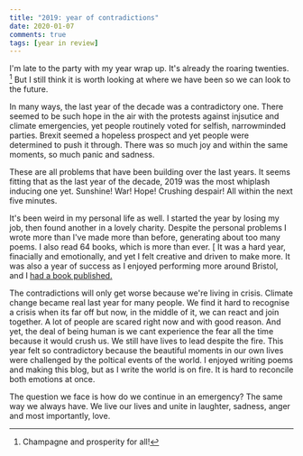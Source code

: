 ```yaml
---
title: "2019: year of contradictions"  
date: 2020-01-07
comments: true  
tags: [year in review]  
---
```


I'm late to the party with my year wrap up. It's already the roaring twenties. [^1] But I still think it is worth looking at where we have been so we can look to the future.  

In many ways, the last year of the decade was a contradictory one. There seemed to be such hope in the air with the protests against injsutice and climate emergencies, yet people routinely voted for selfish, narrowminded parties. Brexit seemed a hopeless prospect and yet people were determined to push it through. There was so much joy and within the same moments, so much panic and sadness.  

These are all problems that have been building over the last years. It seems fitting that as the last year of the decade, 2019 was the most whiplash inducing one yet. Sunshine! War! Hope! Crushing despair! All within the next five minutes.  

It's been weird in my personal life as well. I started the year by losing my job, then found another in a lovely charity. Despite the personal problems I wrote more than I've made more than before, generating about too many poems. I also read 64 books, which is more than ever. [ It was a hard year, finacially and emotionally, and yet I felt creative and driven to make more. It was also a year of success as I enjoyed performing more around Bristol, and I <a href="https://www.selcouthstation.com/product-page/our-voices-in-the-chaos">had a book published.</a>  

The contradictions will only get worse because we're living in crisis. Climate change became real last year for many people. We find it hard to recognise a crisis when its far off but now, in the middle of it, we can react and join together. A lot of people are scared right now and with good reason. And yet, the deal of being human is we cant experience the fear all the time because it would crush us. We still have lives to lead despite the fire. This year felt so contradictory because the beautiful moments in our own lives were challenged by the poltical events of the world. I enjoyed writing poems and making this blog, but as I write the world is on fire. It is hard to reconcile both emotions at once.  

The question we face is how do we continue in an emergency? The same way we always have. We live our lives and unite in laughter, sadness, anger and most importantly, love.  
[^1]: Champagne and prosperity for all!
[^2]: I'll pick my best in a blogpost soon.
